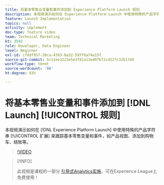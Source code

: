 ```yaml
---
title: 将基本零售业变量和事件添加到 Experience Platform Launch 规则
description: 本视频演示如何在 Experience Platform Launch 中使用特殊的产品字符串扩展来跟踪基本零售变量和事件，如产品视图、添加到购物车、结账等。
feature: Launch Implementation
topics: null
activity: implement
doc-type: feature video
team: Technical Marketing
kt: 3592
role: Developer, Data Engineer
level: Beginner
exl-id: cfddf957-20ca-4393-8a32-597f8a74a15f
source-git-commit: 5c11ee3222e5e3f81a13ed8fbf2cd22fc32b1740
workflow-type: tm+mt
source-wordcount: '98'
ht-degree: 83%

---
```


# 将基本零售业变量和事件添加到 [!DNL Launch] [!UICONTROL  规则]

本视频演示如何在 [!DNL Experience Platform Launch] 中使用特殊的产品字符串 [!UICONTROL 扩展] 来跟踪基本零售变量和事件，如产品视图、添加到购物车、结账等。

>[!VIDEO](https://video.tv.adobe.com/v/28763/?quality=12)

>[!INFO]
>
> 此视频是课程的一部分 [引导式Analytics实施](https://experienceleague.adobe.com/?recommended=Analytics-D-1-2019.1)，可在Experience League上免费使用！